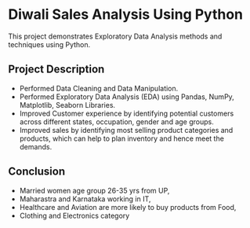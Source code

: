 # Diwali Sales Analysis Using Python 
This project demonstrates Exploratory Data Analysis methods and techniques using Python.

## Project Description
- Performed Data Cleaning and Data Manipulation.
- Performed Exploratory Data Analysis (EDA) using Pandas, NumPy, Matplotlib, Seaborn Libraries.
- Improved Customer experience by identifying potential customers across different states, occupation, gender and age groups.
- Improved sales by identifying most selling product categories and products, which can help to plan inventory and hence meet the demands.

## Conclusion
- Married women age group 26-35 yrs from UP,
- Maharastra and Karnataka working in IT,
- Healthcare and Aviation are more likely to buy products from Food,
- Clothing and Electronics category
